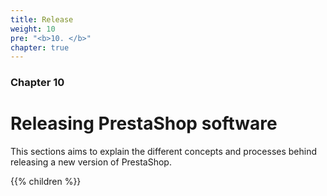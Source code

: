 ```yaml
---
title: Release
weight: 10
pre: "<b>10. </b>"
chapter: true
---
```


### Chapter 10

# Releasing PrestaShop software

This sections aims to explain the different concepts and processes behind releasing a new version of PrestaShop.

{{% children %}}
